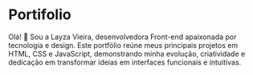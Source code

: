 # Portifolio
Olá! 👋 Sou a Layza Vieira, desenvolvedora Front-end apaixonada por tecnologia e design. Este portfólio reúne meus principais projetos em HTML, CSS e JavaScript, demonstrando minha evolução, criatividade e dedicação em transformar ideias em interfaces funcionais e intuitivas.
